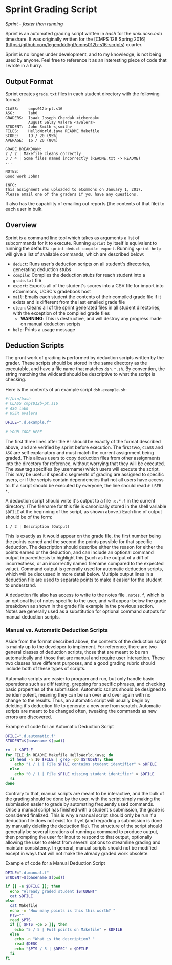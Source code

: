 # Sprint Grading Script

*Sprint - faster than running*

Sprint is an automated grading script written in *bash* for the 
*unix.ucsc.edu* timeshare. It was originally written for the 
[CMPS 12B Spring 2016]
(https://github.com/legendddhgf/cmps012b-s16-scripts) 
quarter.

Sprint is no longer under development, and to my knowledge, is not being
used by anyone. Feel free to reference it as an interesting piece of
code that I wrote in a hurry.

## Output Format

Sprint creates `grade.txt` files in each student directory with the
following format:

```
CLASS:    cmps012b-pt.s16
ASG:      lab0
GRADERS:  Isaak Joseph Cherdak <icherdak>
          August Salay Valera <avalera>
STUDENT:  John Smith <jsmith>
FILES:    HelloWorld.java README Makefile
SCORE:    19 / 20 (95%)
AVERAGE:  16 / 20 (80%)

GRADE BREAKDOWN:
2 / 2 | Makefile cleans correctly
3 / 4 | Some files named incorrectly (README.txt -> README)
...

NOTES:
Good work John!

INFO:
This assignment was uploaded to eCommons on January 1, 2017.
Please email one of the graders if you have any questions.
```

It also has the capability of emailing out reports (the contents of that
file) to each user in bulk.

## Overview

Sprint is a command line tool which takes as arguments a list of 
subcommands for it to execute. Running `sprint` by itself is equivalent
to running the defaults: `sprint deduct compile export`. 
Running `sprint help` will give a list of available commands, which are
described below:

- `deduct`: Runs user's deduction scripts on all student's directories, 
  generating deduction stubs
- `compile`: Compiles the deduction stubs for reach student into a 
`grade.txt` file
- `export`: Exports all of the student's scores into a CSV file for 
  import into eCommons, UCSC's gradebook host
- `mail`: Emails each student the contents of their compiled grade file 
  if it exists and is different from the last emailed grade file
- `clean`: Cleans all of the sprint generated files in all student 
  directories, with the exception of the compiled grade files
  - **WARNING**: This is destructive, and will destroy any progress made
    on manual deduction scripts
- `help`: Prints a usage message

## Deduction Scripts

The grunt work of grading is performed by deduction scripts written by
the grader. These scripts should be stored in the same directory as the
executable, and have a file name that matches `dsh.*.sh`. By convention,
the string matching the wildcard should be descriptive to what the
script is checking.

Here is the contents of an example script `dsh.example.sh`:

```bash
#!/bin/bash
# CLASS cmps012b-pt.s16
# ASG lab0
# USER avalera

DFILE=".d.example.f"

# YOUR CODE HERE
```

The first three lines after the `#!` should be exactly of the format 
described above, and are verified by sprint before execution. The first
two, `CLASS` and `ASG` are self explanatory and must match the current 
assignment being graded. This allows users to copy deduction files from
other assignments into the directory for reference, without worrying 
that they will be executed. The `USER` tag specifies (by username) which
users will execute the script. This may be useful if specific segments
of grading are assigned to specific users, or if the scripts contain 
dependencies that not all users have access to. If a script should be 
executed by everyone, the line should read `# USER *`.

A deduction script should write it's output to a file `.d.*.f` in the
current directory. (The filename for this file is canonically stored in
the shell variable `$DFILE` at the beginning of the script, as shown 
above.) Each line of output should be of the form:

`1 / 2 | Description (Output)`

This is exactly as it would appear on the grade file, the first number 
being the points earned and the second the points possible for that 
specific deduction. The description should describe either the reason 
for either the points earned or the deduction, and can include an 
optional command output in parenthesis to highlight this (such as the 
output of a diff of incorrectness, or an incorrectly named filename 
compared to the expected value). Command output is generally used for 
automatic deduction scripts, which will be discussed in more detail 
below. Multiple output lines in a deduction file are used to separate 
points to make it easier for the student to understand.

A deduction file also has access to write to the notes file `.notes.f`,
which is an optional list of notes specific to the user, and will appear
below the grade breakdown as shown in the grade file example in the 
previous section. Notes are generally used as a substitution for
optional command outputs for manual deduction scripts.

### Manual vs. Automatic Deduction Scripts

Aside from the format described above, the contents of the deduction
script is mainly up to the developer to implement. For reference, there
are two general classes of deduction scripts, those that are meant to be
ran automatically and those that are manual and require user 
interaction. These two classes have different purposes, and a good 
grading rubric should include both of these types of scripts.

Automatic scripts are easier to program and run, but only handle basic 
operations such as diff testing, grepping for specific phrases, and
checking basic properties of the submission. Automatic scripts should be
designed to be idempotent, meaning they can be ran over and over again
with no change to the results. Thus, an automatic script will usually
begin by deleting it's deduction file to generate a new one from
scratch. Automatic scripts are meant to be changed often, tweaking the
commands as new errors are discovered.

Example of code for an Automatic Deduction Script
```bash
DFILE=".d.automatic.f"
STUDENT=$(basename $(pwd))

rm -f $DFILE
for FILE in README Makefile HelloWorld.java; do
  if head -n 10 $FILE | grep -pQ $STUDENT; then
    echo "1 / 1 | File $FILE contains student identifier" » $DFILE
  else
    echo "0 / 1 | File $FILE missing student identifier" » $DFILE
  fi
done
```

Contrary to that, manual scripts are meant to be interactive, and the 
bulk of the grading should be done by the user, with the script simply
making the submission easier to grade by automating frequently used 
commands. Once a manual script has finished with a student's submission,
the grade is considered finalized. This is why a manual script should
only be run if a deduction file does not exist for it yet (and regrading
a submission is done by manually deleting the deduction file). 
The structure of the script should generally be several iterations of 
running a command to produce output, then prompting the user for input
to respond to that output, optionally allowing the user to select from 
several options to streamline grading and maintain consistency. In
general, manual scripts should not be modified except in ways that will
not make the already graded work obsolete.

Example of code for a Manual Deduction Script
```bash
DFILE=".d.manual.f"
STUDENT=$(basename $(pwd))

if [[ -e $DFILE ]]; then
  echo "Already graded student $STUDENT"
  cat $DFILE
else
  cat Makefile
  echo -n "How many points is this this worth? "
  PTS=""
  read $PTS
  if [[ $PTS -ge 5 ]]; then
    echo "5 / 5 | Full points on Makefile" » $DFILE
  else
    echo -n "What is the description? "
    read $DESC
    echo "$PTS / 5 | $DESC" » $DFILE
  fi
fi
```
